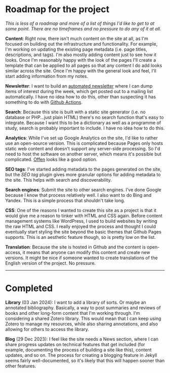 # Roadmap for the project

*This is less of a roadmap and more of a list of things I'd like to get to at some point. There are no timeframes and no pressure to do any of it at all.*

**Content**: Right now, there isn't much content on the site at all, as I'm focused on building out the infrastructure and functionality. For example, I'm working on updating the existing page metadata (i.e. page titles, descriptions, and tags). I'm also mostly adding content just to see how it looks. Once I'm reasonably happy with the look of the pages I'll create a template that can be applied to all pages so that any content I do add looks similar across the site. Once I'm happy with the general look and feel, I'll start adding information from my notes.

**Newsletter**: I want to build an [automated newsletter](https://medium.com/geekculture/how-to-create-an-automated-newsletter-for-free-7522c5646b50) where I can dump items of interest during the week, which get posted out to a mailing list automatically. I have no idea how to do this, other than suspecting it has something to do with [Github Actions](https://support.github.com/features/actions).

**Search**: Because this site is built with a static site generator (i.e. no database or PHP...just plain HTML) there's no search function that's easy to integrate. Because I want this to be a dictionary as well as a programme of study, search is probably important to include. I have no idea how to do this.

**Analytics**: While I've set up Google Analytics on the site, I'd like to rather use an open-source version. This is complicated because Pages only hosts static web content and doesn't support any server-side processing. So I'd need to host the software on another server, which means it's possible but complicated. [Offen](https://www.offen.dev/) looks like a good option.

**SEO tags**: I've started adding metadata to the pages generated on the site, but the *SEO tag* plugin gives more granular options for adding metadata to the site. This helps with search and discoverability.

**Search engines**: Submit the site to other search engines. I've done Google because I know that process relatively well. I also want to do Bing and Yandex. This is a simple process that shouldn't take long.

**CSS**: One of the reasons I wanted to create this site as a project is that it would give me a reason to tinker with HTML and CSS again. Before content management systems like WordPress, I used to build websites by writing the raw HTML and CSS. I really enjoyed the process and thought I could eventually start styling the site beyond the basic themes that Github Pages supports. This is an aesthetic feature though, so is pretty low on the list.

**Translation**: Because the site is hosted in Github and the content is open-access, it means that anyone can modify this content and create new versions. It might be nice if someone wanted to create translations of the English version of the project. No pressure.

---

# Completed

**Library** (03 Jan 2024): I want to add a library of sorts. Or maybe an annotated bibliography. Basically, a way to post summaries and reviews of books and other long-form content that I'm working through. I'm considering a shared Zotero library. This would mean that I can keep using Zotero to manage my resources, while also sharing annotations, and also allowing for others to access the library.

**Blog** (29 Dec 2023): I feel like the site needs a News section, where I can share progress updates on technical features that get included (for example, documenting the process of building a site like this), content updates, and so on. The process for creating a blogging feature in Jekyll seems fairly well-documented, so it's likely that this will happen sooner than other features.